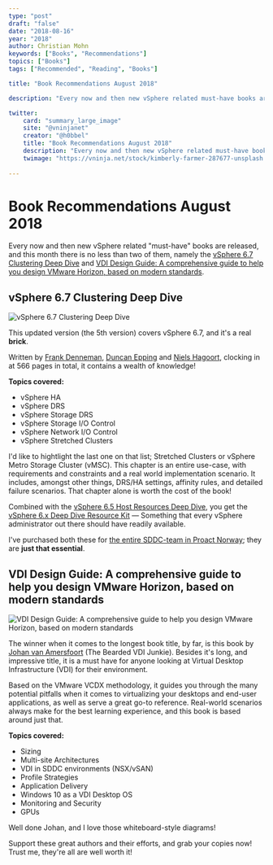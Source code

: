 ```yaml
---
type: "post"
draft: "false"
date: "2018-08-16"
year: "2018"
author: Christian Mohn
keywords: ["Books", "Recommendations"]
topics: ["Books"]
tags: ["Recommended", "Reading", "Books"]

title: "Book Recommendations August 2018"

description: "Every now and then new vSphere related must-have books are released, and this month there is no less than two of them, namely the vSphere 6.7 Clustering Deep Dive and VDI Design Guide: A comprehensive guide to help you design VMware Horizon, based on modern standards."

twitter:
    card: "summary_large_image"
    site: "@vninjanet"
    creator: "@h0bbel"
    title: "Book Recommendations August 2018"
    description: "Every now and then new vSphere related must-have books are released, and this month there is no less than two of them!"
    twimage: "https://vninja.net/stock/kimberly-farmer-287677-unsplash.jpg"
    
---
```


# Book Recommendations August 2018

Every now and then new vSphere related "must-have" books are released, and this month there is no less than two of them, namely the [vSphere 6.7 Clustering Deep Dive](https://www.amazon.com/VMware-vSphere-6-7-Clustering-Deepdive/dp/1722625325/ref=sr_1_1?ie=UTF8&qid=1534414963&sr=8-1&keywords=clustering+deepdive&dpID=31E2BvNGxuL&preST=_SY291_BO1,204,203,200_QL40_&dpSrc=srch) and [VDI Design Guide: A comprehensive guide to help you design VMware Horizon, based on modern standards](https://www.amazon.com/VDI-Design-Guide-comprehensive-standards/dp/1977535526/ref=sr_1_1?ie=UTF8&qid=1533742191&sr=8-1&keywords=vdi+design+guide). 


## vSphere 6.7 Clustering Deep Dive

![vSphere 6.7 Clustering Deep Dive](/img/ClusteringDeepdive.jpg#floatright)

This updated version (the 5th version) covers vSphere 6.7, and it's a real **brick**. 

Written by [Frank Denneman](https://twitter.com/frankdenneman), [Duncan Epping](https://twitter.com/DuncanYB) and [Niels Hagoort](https://twitter.com/NHagoort), clocking in at 566 pages in total, it contains a wealth of knowledge!

**Topics covered:**

* vSphere HA
* vSphere DRS
* vSphere Storage DRS
* vSphere Storage I/O Control
* vSphere Network I/O Control
* vSphere Stretched Clusters

I'd like to hightlight the last one on that list; Stretched Clusters or vSphere Metro Storage Cluster (vMSC). This chapter is an entire use-case, with requirements and constraints and a real world implementation scenario. It includes, amongst other things, DRS/HA settings, affinity rules, and detailed failure scenarios. That chapter alone is worth the cost of the book!

Combined with the [vSphere 6.5 Host Resources Deep Dive](https://www.amazon.com/VMware-vSphere-Host-Resources-Deep/dp/1540873064/ref=sr_1_1?ie=UTF8&qid=1534415998&sr=8-1&keywords=vSphere+6.5+Host+Resources+Deep+Dive&dpID=31unEghqRrL&preST=_SY344_BO1,204,203,200_QL70_&dpSrc=srch), you get the [vSphere 6.x Deep Dive Resource Kit](http://frankdenneman.nl/2018/07/30/vsphere-6-x-deep-dive-resource-kit-completed/) — Something that every vSphere administrator out there should have readily available.

I've purchased both these for [the entire SDDC-team in Proact Norway](https://twitter.com/h0bbel/status/1029659734025138177); they are **just that essential**.

## VDI Design Guide: A comprehensive guide to help you design VMware Horizon, based on modern standards

![VDI Design Guide: A comprehensive guide to help you design VMware Horizon, based on modern standards](/img/VDIDesignGuide.jpg#floatright)

The winner when it comes to the longest book title, by far, is this book by [Johan van Amersfoort](https://twitter.com/vhojan) (The Bearded VDI Junkie). Besides it's long, and impressive title, it is a must have for anyone looking at Virtual Desktop Infrastructure (VDI) for their environment. 

Based on the VMware VCDX methodology, it guides you through the many potential pitfalls when it comes to virtualizing your desktops and end-user applications, as well as serve a great go-to reference. Real-world scenarios always make for the best learning experience, and this book is based around just that.

**Topics covered:**

* Sizing
* Multi-site Architectures
* VDI in SDDC environments (NSX/vSAN)
* Profile Strategies
* Application Delivery
* Windows 10 as a VDI Desktop OS
* Monitoring and Security
* GPUs

Well done Johan, and I love those whiteboard-style diagrams!


<p class="lead text-center">Support these great authors and their efforts, and grab your copies now! Trust me, they're all are well worth it!</p>
